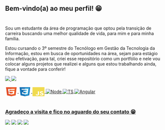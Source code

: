 ## Bem-vindo(a) ao meu perfil! 😁<br><br>

<p>Sou um estudante da área de programação que optou pela transição de carreira buscando uma melhor qualidade de vida, para mim e para minha família.</p>
<p>Estou cursando o 3º semestre do Tecnólogo em Gestão da Tecnologia da Informação, estou em busca de oportunidades na área, sejam para estágio e/ou efetivação, para tal, criei esse repositório como um portfólio e nele vou colocar alguns projetos que realizei e alguns que estou trabalhando ainda, fique a vontade para conferir!</p>

 <div>
   <a href="https://github.com/Khondart">
   <img  height="180em" src="https://github-readme-stats.vercel.app/api?username=Khondart&show_icons=true&theme=vue-dark&include_all_commits=true&count_private=true"/>
   <img  height="180em" src="https://github-readme-stats.vercel.app/api/top-langs/?username=Khondart&layout=compact&langs_count=6&theme=tokyonight"/>
</div>
    
<div style="display: inline_block"><br>
  <img align="center" alt="HTML" height="30" width="40" src="https://raw.githubusercontent.com/devicons/devicon/master/icons/html5/html5-original.svg">
  <img align="center" alt="CSS" height="30" width="40" src="https://raw.githubusercontent.com/devicons/devicon/master/icons/css3/css3-original.svg">
  <img align="center" alt="Js" height="30" width="40" src="https://raw.githubusercontent.com/devicons/devicon/master/icons/javascript/javascript-plain.svg">
  <img align="center" alt="Node" height="30" width="40" src="https://cdn.jsdelivr.net/gh/devicons/devicon@latest/icons/nodejs/nodejs-original.svg">
  <img align="center" alt="TS" height="30" width="40" src="https://cdn.jsdelivr.net/gh/devicons/devicon@latest/icons/typescript/typescript-original.svg">
  <img align="center" alt="Angular" height="30" width="40" src="https://cdn.jsdelivr.net/gh/devicons/devicon@latest/icons/angular/angular-original.svg">

  <!--<img align="center" alt="React" height="30" width="40" src="https://cdn.jsdelivr.net/gh/devicons/devicon@latest/icons/react/react-original.svg">
  <img align="center" alt="CSS" height="30" width="40" src="https://cdn.jsdelivr.net/gh/devicons/devicon@latest/icons/angularjs/angularjs-original.svg">-->
</div>
 
<br>
 
### Agradeço a visita e fico no aguardo do seu contato 😁
  
<div> 
  <a href="https://www.instagram.com/eder_gabriel_campos/" target="_blank"><img src="https://img.shields.io/badge/-Instagram-%23E4405F?style=for-the-badge&logo=instagram&logoColor=white"></a>
  <a href = "mailto:edergabriel94.2014@gmail.com" target="_blank"><img src="https://img.shields.io/badge/-Gmail-%23333?style=for-the-badge&logo=gmail&logoColor=white"></a>
  <a href="https://www.linkedin.com/in/eder-gabriel-rigueira-campos-9623a0175/" target="_blank"><img src="https://img.shields.io/badge/-LinkedIn-%230077B5?style=for-the-badge&logo=linkedin&logoColor=white" ></a>
 <a href = "https://wa.me/5547988043873?text=" target="_blank"><img src="https://img.shields.io/badge/WhatsApp-25D366?style=for-the-badge&logo=whatsapp&logoColor=white"></a>
</div>
